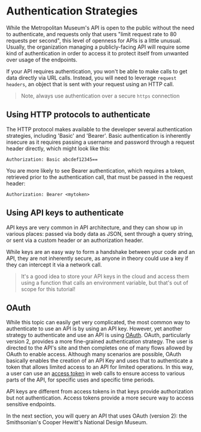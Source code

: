 # Authentication Strategies

While the Metropolitan Museum's API is open to the public without the need to authenticate, and requests only that users "limit request rate to 80 requests per second", this level of openness for APIs is a little unusual. Usually, the organization managing a publicly-facing API will require some kind of authentication in order to access it to protect itself from unwanted over usage of the endpoints.

If your API requires authentication, you won't be able to make calls to get data directly via URL calls. Instead, you will need to leverage `request headers`, an object that is sent with your request using an HTTP call.

> Note, always use authentication over a secure `https` connection

## Using HTTP protocols to authenticate

The HTTP protocol makes available to the developer several authentication strategies, including 'Basic' and 'Bearer'. Basic authentication is inherently insecure as it requires passing a username and password through a request header directly, which might look like this:

`Authorization: Basic abcdef12345==`

 You are more likely to see Bearer authentication, which requires a token, retrieved prior to the authentication call, that must be passed in the request header:

 `Authorization: Bearer <mytoken>`

## Using API keys to authenticate

API keys are very common in API architecture, and they can show up in various places: passed via body data as JSON, sent through a query string, or sent via a custom header or an authorization header.

While keys are an easy way to form a handshake between your code and an API, they are not inherently secure, as anyone in theory could use a key if they can intercept it via a network call. 

> It's a good idea to store your API keys in the cloud and access them using a function that calls an environment variable, but that's out of scope for this tutorial!

## OAuth

While this topic can easily get very complicated, the most common way to authenticate to use an API is by using an API key. However, yet another strategy to authenticate and use an API is using [OAuth](https://oauth.net/2/). OAuth, particularly version 2, provides a more fine-grained authentication strategy. The user is directed to the API's site and then completes one of many flows allowed by OAuth to enable access. Although many scenarios are possible, OAuth basically enables the creation of an API Key and uses that to authenticate a token that allows limited access to an API for limited operations. In this way, a user can use an [access token](https://www.oauth.com/oauth2-servers/access-tokens/) in web calls to ensure access to various parts of the API, for specific uses and specific time periods.

API keys are different from access tokens in that keys provide authorization but not authentication. Access tokens provide a more secure way to access sensitive endpoints.  

In the next section, you will query an API that uses OAuth (version 2): the Smithsonian's Cooper Hewitt's National Design Museum.